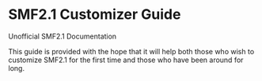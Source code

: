 # SMF2.1 Customizer Guide
Unofficial SMF2.1 Documentation


This guide is provided with the hope that it will help both those who wish to customize SMF2.1 for the first time and those who have been around for long.
